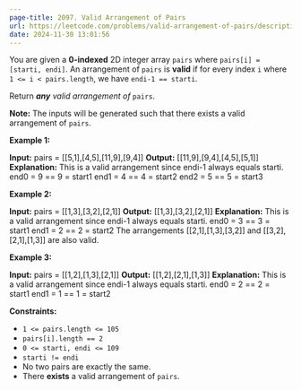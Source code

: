 ```yaml
---
page-title: 2097. Valid Arrangement of Pairs
url: https://leetcode.com/problems/valid-arrangement-of-pairs/description/?envType=daily-question&envId=2024-11-30
date: 2024-11-30 13:01:56
---
```

You are given a **0-indexed** 2D integer array `pairs` where `pairs[i] = [starti, endi]`. An arrangement of `pairs` is **valid** if for every index `i` where `1 <= i < pairs.length`, we have `endi-1 == starti`.

Return ***any** valid arrangement of* `pairs`.

**Note:** The inputs will be generated such that there exists a valid arrangement of `pairs`.

**Example 1:**

**Input:** pairs = \[\[5,1\],\[4,5\],\[11,9\],\[9,4\]\]
**Output:** \[\[11,9\],\[9,4\],\[4,5\],\[5,1\]\]
**Explanation:**
This is a valid arrangement since endi-1 always equals starti.
end0 = 9 == 9 = start1 
end1 = 4 == 4 = start2
end2 = 5 == 5 = start3

**Example 2:**

**Input:** pairs = \[\[1,3\],\[3,2\],\[2,1\]\]
**Output:** \[\[1,3\],\[3,2\],\[2,1\]\]
**Explanation:**
This is a valid arrangement since endi-1 always equals starti.
end0 = 3 == 3 = start1
end1 = 2 == 2 = start2
The arrangements \[\[2,1\],\[1,3\],\[3,2\]\] and \[\[3,2\],\[2,1\],\[1,3\]\] are also valid.

**Example 3:**

**Input:** pairs = \[\[1,2\],\[1,3\],\[2,1\]\]
**Output:** \[\[1,2\],\[2,1\],\[1,3\]\]
**Explanation:**
This is a valid arrangement since endi-1 always equals starti.
end0 = 2 == 2 = start1
end1 = 1 == 1 = start2

**Constraints:**

-   `1 <= pairs.length <= 105`
-   `pairs[i].length == 2`
-   `0 <= starti, endi <= 109`
-   `starti != endi`
-   No two pairs are exactly the same.
-   There **exists** a valid arrangement of `pairs`.